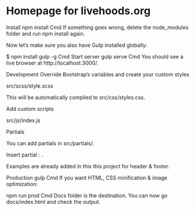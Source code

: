 
# Homepage for livehoods.org

Install
npm install
Cmd
If something goes wrong, delete the node_modules folder and run npm install again.

Now let’s make sure you also have Gulp installed globally:

$ npm install gulp -g
Cmd
Start server
gulp serve
Cmd
You should see a live browser at http://localhost:3000/.

Development
Override Bootstrap’s variables and create your custom styles

src/scss/style.scss

This will be automatically compiled to src/css/styles.css.

Add custom scripts

src/js/index.js

Partials

You can add partials in src/partials/.

Insert partial : <partial src="header.html"></partial>.

Examples are already added in this this project for header & footer.

Production
gulp
Cmd
If you want HTML, CSS minification & image optimization:

npm run prod
Cmd
Docs folder is the destination. You can now go docs/index.html and check the output.

